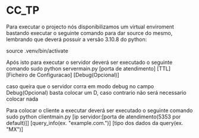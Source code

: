 # CC_TP

Para executar o projecto nós disponibilizamos um virtual enviroment bastando executar o seguinte comando para dar source do mesmo, lembrando que deverá possuir a versão 3.10.8 do python:
  
  source .venv/bin/activate

Após isto para executar o servidor deverá ser executado o seguinte comando
  sudo python servermain.py [porta de atendimento] [TTL] [Ficheiro de Configuracao] [Debug(Opcional)]

caso queira que o servidor corra em modo debug no campo Debug(Opcional) basta colocar um D, caso contrario não será necessario colocar nada

Para colocar o cliente a executar deverá ser executado o seguinte comando
  sudo python clientmain.py [ip servidor:[porta de atendimento(5353 por default)]] [query_info(ex. "example.com.")] [tipo dos dados da query(ex. "MX")]
